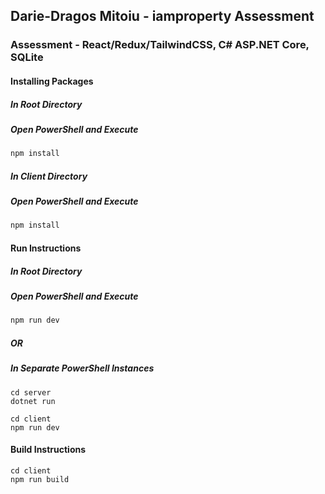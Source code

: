 ## Darie-Dragos Mitoiu - iamproperty Assessment

### Assessment - React/Redux/TailwindCSS, C# ASP.NET Core, SQLite

#### Installing Packages

##### In Root Directory

##### Open PowerShell and Execute

```bash
npm install
```

##### In Client Directory

##### Open PowerShell and Execute

```bash
npm install
```

#### Run Instructions

##### In Root Directory

##### Open PowerShell and Execute

```bash
npm run dev
```

##### OR

##### In Separate PowerShell Instances

```
cd server
dotnet run

cd client
npm run dev
```

#### Build Instructions

```
cd client
npm run build
```